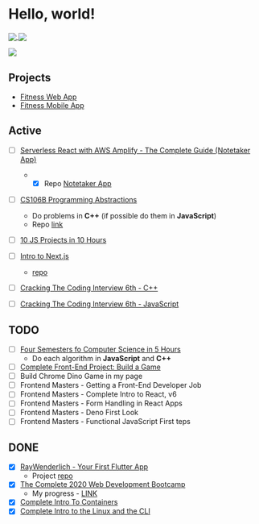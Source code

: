# Hello, world!


<a href="https://github.com/caestrada">
  <img align="center" src="https://github-readme-stats.vercel.app/api/top-langs/?username=caestrada&layout=compact" />
</a>
<a href="https://github.com/caestrada">
  <img align="center" src="https://github-readme-stats.vercel.app/api?username=caestrada" />
</a>

![](https://komarev.com/ghpvc/?username=caestrada)

## Projects
* [Fitness Web App](https://github.com/caestrada/fitness-web)
* [Fitness Mobile App]()

## Active
- [ ] [Serverless React with AWS Amplify - The Complete Guide (Notetaker App)](https://www.udemy.com/course/serverless-react-with-aws-amplify/learn/lecture/13105906#overview)
  * - [x] Repo [Notetaker App](https://github.com/caestrada/amplify-notetaker)
- [ ] [CS106B Programming Abstractions](http://web.stanford.edu/class/cs106b/)
  * Do problems in **C++** (if possible do them in **JavaScript**)
  * Repo [link](https://github.com/caestrada/practicing-cpp/tree/master/cs106b)
- [ ] [10 JS Projects in 10 Hours](https://www.youtube.com/watch?v=dtKciwk_si4&list=WL&index=2&t=83s)
- [ ] [Intro to Next.js](https://hendrixer.github.io/nextjs-course/)
  * [repo](https://github.com/caestrada/intro-to-nextjs)
- [ ] [Cracking The Coding Interview 6th - C++](https://github.com/caestrada/cpp-cracking-the-coding-interview-th)
- [ ] [Cracking The Coding Interview 6th - JavaScript](https://github.com/caestrada/js-cracking-the-coding-interview)




## TODO
- [ ] [Four Semesters fo Computer Science in 5 Hours](https://frontendmasters.com/courses/computer-science/)
  * Do each algorithm in **JavaScript** and **C++**
- [ ] [Complete Front-End Project: Build a Game](https://frontendmasters.com/courses/front-end-game/)
- [ ] Build Chrome Dino Game in my page
- [ ] Frontend Masters - Getting a Front-End Developer Job
- [ ] Frontend Masters - Complete Intro to React, v6
- [ ] Frontend Masters - Form Handling in React Apps
- [ ] Frontend Masters - Deno First Look
- [ ] Frontend Masters - Functional JavaScript First teps

## DONE
- [X] [RayWenderlich - Your First Flutter App](https://www.raywenderlich.com/13739693-your-first-flutter-app)
  * Project [repo](https://github.com/caestrada/rw-bullseye-app)
- [X] [The Complete 2020 Web Development Bootcamp](https://www.udemy.com/course/the-complete-web-development-bootcamp/)
  * My progress - [LINK](https://github.com/caestrada/2020-07-27_the-complete-2020-web-dev-bootcamp)
- [X] [Complete Intro To Containers](https://github.com/caestrada/complete-intro-to-containers)
- [X] [Complete Intro to the Linux and the CLI](https://github.com/caestrada/complete-into-to-linux-and-the-cli/blob/master/README.md)
